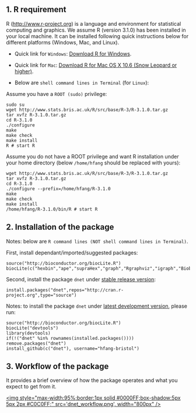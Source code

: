## 1. R requirement

R (http://www.r-project.org) is a language and environment for statistical computing and graphics. We assume R (version 3.1.0) has been installed in your local machine. It can be installed following quick instructions below for different platforms (Windows, Mac, and Linux).

* Quick link for `Windows`: [Download R for Windows](http://www.stats.bris.ac.uk/R/bin/windows/base/R-3.1.0-win.exe).
* Quick link for `Mac`: [Download R for Mac OS X 10.6 (Snow Leopard or higher)](http://cran.r-project.org/bin/macosx/R-3.1.0-snowleopard.pkg).

* Below are `shell command lines in Terminal` (for `Linux`):

Assume you have a `ROOT (sudo)` privilege:
    
    sudo su
    wget http://www.stats.bris.ac.uk/R/src/base/R-3/R-3.1.0.tar.gz
    tar xvfz R-3.1.0.tar.gz
    cd R-3.1.0
    ./configure
    make
    make check
    make install
    R # start R

Assume you do not have a ROOT privilege and want R installation under your home directory (below `/home/hfang` should be replaced with yours):

    wget http://www.stats.bris.ac.uk/R/src/base/R-3/R-3.1.0.tar.gz
    tar xvfz R-3.1.0.tar.gz
    cd R-3.1.0
    ./configure --prefix=/home/hfang/R-3.1.0
    make
    make check
    make install
    /home/hfang/R-3.1.0/bin/R # start R

## 2. Installation of the package

Notes: below are `R command lines (NOT shell command lines in Terminal)`.

First, install dependant/imported/suggested packages:

    source("http://bioconductor.org/biocLite.R")
    biocLite(c("hexbin","ape","supraHex","graph","Rgraphviz","igraph","Biobase","limma","survival","foreach","doMC"))

Second, install the package `dnet` under [stable release version](http://cran.r-project.org/package=dnet):

    install.packages("dnet",repos="http://cran.r-project.org",type="source")

Notes: to install the package `dnet` under [latest development version](https://github.com/hfang-bristol/dnet), please run:

    source("http://bioconductor.org/biocLite.R")
    biocLite("devtools")
    library(devtools)
    if(!("dnet" %in% rownames(installed.packages()))) remove.packages("dnet")
    install_github(c("dnet"), username="hfang-bristol")

## 3. Workflow of the package

It provides a brief overview of how the package operates and what you expect to get from it.

<a href="javascript:newWin('dnet_workflow.png', 'dnet_workflow.png', '1200', '1200')" title="Click to enlarge"><img style="max-width:95%;border:1px solid #0000FF;box-shadow:5px 5px 2px #C0C0FF;" src='dnet_workflow.png', width="800px" /></a>
